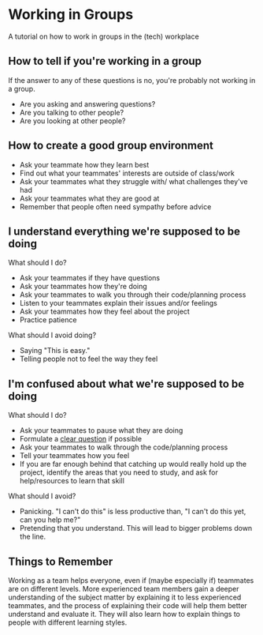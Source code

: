 # Working in Groups

A tutorial on how to work in groups in the (tech) workplace

## How to tell if you're working in a group

If the answer to any of these questions is no, you're probably not working in a
group.

-   Are you asking and answering questions?
-   Are you talking to other people?
-   Are you looking at other people?

## How to create a good group environment

-   Ask your teammate how they learn best
-   Find out what your teammates' interests are outside of class/work
-   Ask your teammates what they struggle with/ what challenges they've had
-   Ask your teammates what they are good at
-   Remember that people often need sympathy before advice

## I understand everything we're supposed to be doing

What should I do?

-   Ask your teammates if they have questions
-   Ask your teammates how they're doing
-   Ask your teammates to walk you through their code/planning process
-   Listen to your teammates explain their issues and/or feelings
-   Ask your teammates how they feel about the project
-   Practice patience

What should I avoid doing?

-   Saying "This is easy."
-   Telling people not to feel the way they feel

## I'm confused about what we're supposed to be doing

What should I do?

-   Ask your teammates to pause what they are doing
-   Formulate a [clear
    question](https://github.com/ga-wdi-boston/full-stack-project/issues/7) if
    possible
-   Ask your teammates to walk through the code/planning process
-   Tell your teammates how you feel
-   If you are far enough behind that catching up would really hold up the
    project, identify the areas that you need to study, and ask for
    help/resources to learn that skill

What should I avoid?

-   Panicking. "I can't do this" is less productive than, "I can't do this yet,
    can you help me?"
-   Pretending that you understand. This will lead to bigger problems down the
    line.

## Things to Remember

Working as a team helps everyone, even if (maybe especially if) teammates are on
different levels. More experienced team members gain a deeper understanding of
the subject matter by explaining it to less experienced teammates, and the
process of explaining their code will help them better understand and evaluate
it. They will also learn how to explain things to people with different learning
styles.
